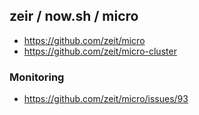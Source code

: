 ## zeir / now.sh / micro

- https://github.com/zeit/micro
- https://github.com/zeit/micro-cluster

### Monitoring

- https://github.com/zeit/micro/issues/93
